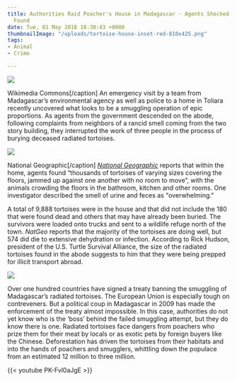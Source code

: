 ```yaml
---
title: Authorities Raid Poacher's House in Madagascar - Agents Shocked at What They
  Found
date: Tue, 01 May 2018 18:30:43 +0000
thumbnailImage: "/uploads/tortoise-house-inset-red-810x425.png"
tags:
- Animal
- Crime

---
```

![](http://newsattorneys.staging.wpengine.com/wp-content/uploads/2018/05/radiated-tortoise-wikim.jpg) 

Wikimedia Commons\[/caption\] An emergency visit by a team from Madagascar’s environmental agency as well as police to a home in Toliara recently uncovered what looks to be a smuggling operation of epic proportions. As agents from the government descended on the abode, following complaints from neighbors of a rancid smell coming from the two story building, they interrupted the work of three people in the process of burying deceased radiated tortoises.

![](http://newsattorneys.staging.wpengine.com/wp-content/uploads/2018/05/tortoise-house-madagascar-nat-geo.jpg) 

National Geographic\[/caption\] [_National Geographic_](https://news.nationalgeographic.com/2018/04/wildlife-watch-radiated-tortoises-poached-madagascar/?beta=true) reports that within the home, agents found “thousands of tortoises of varying sizes covering the floors, jammed up against one another with no room to move”, with the animals crowding the floors in the bathroom, kitchen and other rooms. One investigator described the smell of urine and feces as "overwhelming."  

A total of 9,888 tortoises were in the house and that did not include the 180 that were found dead and others that may have already been buried. The survivors were loaded onto trucks and sent to a wildlife refuge north of the town. _NatGeo_ reports that the majority of the tortoises are doing well, but 574 did die to extensive dehydration or infection. According to Rick Hudson, president of the U.S. Turtle Survival Alliance, the size of the radiated tortoises found in the abode suggests to him that they were being prepped for illicit transport abroad. 

![](http://newsattorneys.staging.wpengine.com/wp-content/uploads/2018/05/tortoise-room-nat-geo.jpg) 

Over one hundred countries have signed a treaty banning the smuggling of Madagascar’s radiated tortoises. The European Union is especially tough on contreveners. But a political coup in Madagascar in 2009 has made the enforcement of the treaty almost impossible. In this case, authorities do not yet know who is the ‘boss’ behind the failed smuggling attempt, but they do know there is one. Radiated tortoises face dangers from poachers who prize them for their meat by locals or as exotic pets by foreign buyers like the Chinese. Deforestation has driven the tortoises from their habitats and into the hands of poachers and smugglers, whittling down the populace from an estimated 12 million to three million. 

{{< youtube PK-Fvl0aJgE >}}